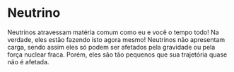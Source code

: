# Neutrino

Neutrinos atravessam matéria comum como eu e você o tempo todo! Na verdade, eles
estão fazendo isto agora mesmo! Neutrinos não apresentam carga, sendo assim eles
só podem ser afetados pela gravidade ou pela força nuclear fraca. Porém, eles
são tão pequenos que sua trajetória quase não é afetada.
